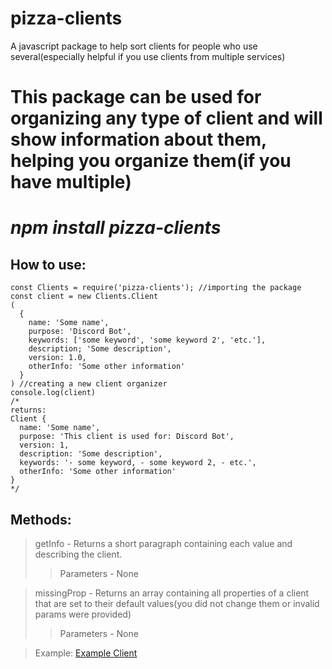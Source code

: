 # pizza-clients
A javascript package to help sort clients for people who use several(especially helpful if you use clients from multiple services)

# This package can be used for organizing any type of client and will show information about them, helping you organize them(if you have multiple)

 #               _**npm install pizza-clients**_
## How to use:  
```
const Clients = require('pizza-clients'); //importing the package
const client = new Clients.Client
(
  {
    name: 'Some name',
    purpose: 'Discord Bot',
    keywords: ['some keyword', 'some keyword 2', 'etc.'],
    description; 'Some description',
    version: 1.0,
    otherInfo: 'Some other information'
  }
) //creating a new client organizer
console.log(client)
/*
returns:
Client {
  name: 'Some name',
  purpose: 'This client is used for: Discord Bot',
  version: 1,
  description: 'Some description',
  keywords: '- some keyword, - some keyword 2, - etc.',
  otherInfo: 'Some other information'
}
*/
```
## Methods: 
>getInfo - Returns a short paragraph containing each value and describing the client.
>>Parameters - None

>missingProp - Returns an array containing all properties of a client that are set to their default values(you did not change them or invalid params were provided)
>>Parameters - None

> Example: [Example Client](https://replit.com/@PizzaOvenTacos/pizza-clients-example)
